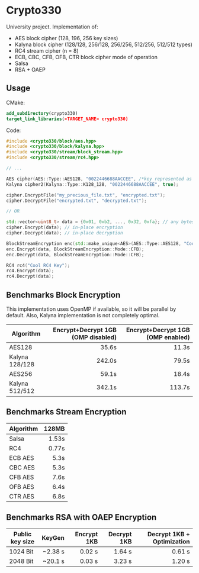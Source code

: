 # Crypto330

University project. Implementation of:
- AES block cipher (128, 196, 256 key sizes)
- Kalyna block cipher (128/128, 256/128, 256/256, 512/256, 512/512 types)
- RC4 stream cipher (n = 8)
- ECB, CBC, CFB, OFB, CTR block cipher mode of operation
- Salsa
- RSA + OAEP

## Usage

CMake:
```cmake
add_subdirectory(crypto330)
target_link_libraries(<TARGET_NAME> crypto330)
```
Code:
```c++
#include <crypto330/block/aes.hpp>
#include <crypto330/block/kalyna.hpp>
#include <crypto330/stream/block_stream.hpp>
#include <crypto330/stream/rc4.hpp>

// ...

AES cipher(AES::Type::AES128, "0022446688AACCEE", /*key represented as hex?*/ true);
Kalyna cipher2(Kalyna::Type::K128_128, "0022446688AACCEE", true);

cipher.EncryptFile("my_precious_file.txt", "encrypted.txt");
cipher.DecryptFile("encrypted.txt", "decrypted.txt");

// OR

std::vector<uint8_t> data = {0x01, 0xb2, ..., 0x32, 0xfa}; // any bytes
cipher.Encrypt(data); // in-place encryption
cipher.Decrypt(data); // in-place decryption

BlockStreamEncryption enc(std::make_unique<AES>(AES::Type::AES128, "Cool AES Key"));
enc.Encrypt(data, BlockStreamEncryption::Mode::CFB);
enc.Decrypt(data, BlockStreamEncryption::Mode::CFB);

RC4 rc4("Cool RC4 Key");
rc4.Encrypt(data);
rc4.Decrypt(data);
```

## Benchmarks Block Encryption
This implementation uses OpenMP if available, so it will be parallel by default. Also, 
Kalyna implementation is not completely optimal.

| Algorithm      | Encrypt+Decrypt 1GB (OMP disabled) | Encrypt+Decrypt 1GB (OMP enabled) |
| -------------- | ------------: | ------------: |
| AES128         | 35.6s  | 11.3s  | 
| Kalyna 128/128 | 242.0s | 79.5s  |
| AES256         | 59.1s  | 18.4s  | 
| Kalyna 512/512 | 342.1s | 113.7s |

## Benchmarks Stream Encryption

| Algorithm| 128MB  |
| -------- | -----: | 
| Salsa    | 1.53s  |
| RC4      | 0.77s  | 
| ECB AES  | 5.3s   | 
| CBC AES  | 5.3s   | 
| CFB AES  | 7.6s   | 
| OFB AES  | 6.4s   | 
| CTR AES  | 6.8s   | 

## Benchmarks RSA with OAEP Encryption

| Public key size | KeyGen | Encrypt 1KB | Decrypt 1KB | Decrypt 1KB  + Optimization |
| --------------- | -----: | ----------: | ----------: | --------------------------: |
| 1024 Bit        | ~2.38 s|      0.02 s |      1.64 s |                      0.61 s |
| 2048 Bit        | ~20.1 s|      0.03 s |      3.23 s |                      1.20 s |


